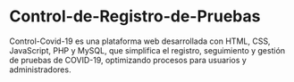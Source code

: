 # Control-de-Registro-de-Pruebas
Control-Covid-19 es una plataforma web desarrollada con HTML, CSS, JavaScript, PHP y MySQL, que simplifica el registro, seguimiento y gestión de pruebas de COVID-19, optimizando procesos para usuarios y administradores.
